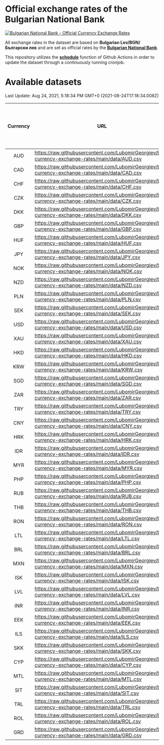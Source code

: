 # Official exchange rates of the Bulgarian National Bank

[![Bulgarian National Bank - Official Currency Exchange Rates](https://github.com/LubomirGeorgiev/bnb-currency-exchange-rates/actions/workflows/update-rates.yml/badge.svg?branch=main)](https://github.com/LubomirGeorgiev/bnb-currency-exchange-rates/actions/workflows/update-rates.yml)

All exchange rates in the dataset are based on **Bulgarian Lev/BGN/Български лев** and are set as official rates by the [**Bulgarian National Bank**](https://www.bnb.bg/Statistics/StExternalSector/StExchangeRates/StERForeignCurrencies/index.htm?toLang=_EN).

This repository utilizes the [**schedule**](https://docs.github.com/en/actions/reference/events-that-trigger-workflows) function of Github Actions in order to update the dataset through a continuously running cronjob.

# Available datasets

<!-- START LINKS (DO NOT EVER FU*ING DELETE THIS COMMENT FOR THE LOVE OF YOUR LIFE!!! IF YOU ARE CURIOS HOW IT WORKS, YOU CAN HAVE A LOOK AT ./src/updateReadme.ts) -->

Last Update: Aug 24, 2021, 5:18:34 PM GMT+0 (2021-08-24T17:18:34.008Z)

| Currency | URL                                                                                             | Number of records | Number of missing days that were filled in |
| :------: | ----------------------------------------------------------------------------------------------- | :---------------: | :----------------------------------------: |
|   AUD    | https://raw.githubusercontent.com/LubomirGeorgiev/bnb-currency-exchange-rates/main/data/AUD.csv |       7867        |                    2424                    |
|   CAD    | https://raw.githubusercontent.com/LubomirGeorgiev/bnb-currency-exchange-rates/main/data/CAD.csv |       7867        |                    2424                    |
|   CHF    | https://raw.githubusercontent.com/LubomirGeorgiev/bnb-currency-exchange-rates/main/data/CHF.csv |       7867        |                    2424                    |
|   CZK    | https://raw.githubusercontent.com/LubomirGeorgiev/bnb-currency-exchange-rates/main/data/CZK.csv |       7867        |                    2424                    |
|   DKK    | https://raw.githubusercontent.com/LubomirGeorgiev/bnb-currency-exchange-rates/main/data/DKK.csv |       7867        |                    2424                    |
|   GBP    | https://raw.githubusercontent.com/LubomirGeorgiev/bnb-currency-exchange-rates/main/data/GBP.csv |       7867        |                    2424                    |
|   HUF    | https://raw.githubusercontent.com/LubomirGeorgiev/bnb-currency-exchange-rates/main/data/HUF.csv |       7867        |                    2424                    |
|   JPY    | https://raw.githubusercontent.com/LubomirGeorgiev/bnb-currency-exchange-rates/main/data/JPY.csv |       7867        |                    2424                    |
|   NOK    | https://raw.githubusercontent.com/LubomirGeorgiev/bnb-currency-exchange-rates/main/data/NOK.csv |       7867        |                    2424                    |
|   NZD    | https://raw.githubusercontent.com/LubomirGeorgiev/bnb-currency-exchange-rates/main/data/NZD.csv |       7867        |                    2424                    |
|   PLN    | https://raw.githubusercontent.com/LubomirGeorgiev/bnb-currency-exchange-rates/main/data/PLN.csv |       7867        |                    2424                    |
|   SEK    | https://raw.githubusercontent.com/LubomirGeorgiev/bnb-currency-exchange-rates/main/data/SEK.csv |       7867        |                    2424                    |
|   USD    | https://raw.githubusercontent.com/LubomirGeorgiev/bnb-currency-exchange-rates/main/data/USD.csv |       7867        |                    2424                    |
|   XAU    | https://raw.githubusercontent.com/LubomirGeorgiev/bnb-currency-exchange-rates/main/data/XAU.csv |       7867        |                    2426                    |
|   HKD    | https://raw.githubusercontent.com/LubomirGeorgiev/bnb-currency-exchange-rates/main/data/HKD.csv |       7567        |                    2335                    |
|   KRW    | https://raw.githubusercontent.com/LubomirGeorgiev/bnb-currency-exchange-rates/main/data/KRW.csv |       7567        |                    2335                    |
|   SGD    | https://raw.githubusercontent.com/LubomirGeorgiev/bnb-currency-exchange-rates/main/data/SGD.csv |       7567        |                    2335                    |
|   ZAR    | https://raw.githubusercontent.com/LubomirGeorgiev/bnb-currency-exchange-rates/main/data/ZAR.csv |       7567        |                    2335                    |
|   TRY    | https://raw.githubusercontent.com/LubomirGeorgiev/bnb-currency-exchange-rates/main/data/TRY.csv |       6047        |                    1863                    |
|   CNY    | https://raw.githubusercontent.com/LubomirGeorgiev/bnb-currency-exchange-rates/main/data/CNY.csv |       5929        |                    1829                    |
|   HRK    | https://raw.githubusercontent.com/LubomirGeorgiev/bnb-currency-exchange-rates/main/data/HRK.csv |       5929        |                    1829                    |
|   IDR    | https://raw.githubusercontent.com/LubomirGeorgiev/bnb-currency-exchange-rates/main/data/IDR.csv |       5929        |                    1829                    |
|   MYR    | https://raw.githubusercontent.com/LubomirGeorgiev/bnb-currency-exchange-rates/main/data/MYR.csv |       5929        |                    1829                    |
|   PHP    | https://raw.githubusercontent.com/LubomirGeorgiev/bnb-currency-exchange-rates/main/data/PHP.csv |       5929        |                    1829                    |
|   RUB    | https://raw.githubusercontent.com/LubomirGeorgiev/bnb-currency-exchange-rates/main/data/RUB.csv |       5929        |                    1829                    |
|   THB    | https://raw.githubusercontent.com/LubomirGeorgiev/bnb-currency-exchange-rates/main/data/THB.csv |       5929        |                    1829                    |
|   RON    | https://raw.githubusercontent.com/LubomirGeorgiev/bnb-currency-exchange-rates/main/data/RON.csv |       5870        |                    1811                    |
|   LTL    | https://raw.githubusercontent.com/LubomirGeorgiev/bnb-currency-exchange-rates/main/data/LTL.csv |       5154        |                    1583                    |
|   BRL    | https://raw.githubusercontent.com/LubomirGeorgiev/bnb-currency-exchange-rates/main/data/BRL.csv |       4957        |                    1530                    |
|   MXN    | https://raw.githubusercontent.com/LubomirGeorgiev/bnb-currency-exchange-rates/main/data/MXN.csv |       4957        |                    1530                    |
|   ISK    | https://raw.githubusercontent.com/LubomirGeorgiev/bnb-currency-exchange-rates/main/data/ISK.csv |       4866        |                    1501                    |
|   LVL    | https://raw.githubusercontent.com/LubomirGeorgiev/bnb-currency-exchange-rates/main/data/LVL.csv |       4790        |                    1470                    |
|   INR    | https://raw.githubusercontent.com/LubomirGeorgiev/bnb-currency-exchange-rates/main/data/INR.csv |       4588        |                    1414                    |
|   EEK    | https://raw.githubusercontent.com/LubomirGeorgiev/bnb-currency-exchange-rates/main/data/EEK.csv |       3998        |                    1224                    |
|   ILS    | https://raw.githubusercontent.com/LubomirGeorgiev/bnb-currency-exchange-rates/main/data/ILS.csv |       3866        |                    1197                    |
|   SKK    | https://raw.githubusercontent.com/LubomirGeorgiev/bnb-currency-exchange-rates/main/data/SKK.csv |       2974        |                    916                     |
|   CYP    | https://raw.githubusercontent.com/LubomirGeorgiev/bnb-currency-exchange-rates/main/data/CYP.csv |       2906        |                    890                     |
|   MTL    | https://raw.githubusercontent.com/LubomirGeorgiev/bnb-currency-exchange-rates/main/data/MTL.csv |       2606        |                    801                     |
|   SIT    | https://raw.githubusercontent.com/LubomirGeorgiev/bnb-currency-exchange-rates/main/data/SIT.csv |       2544        |                    780                     |
|   TRL    | https://raw.githubusercontent.com/LubomirGeorgiev/bnb-currency-exchange-rates/main/data/TRL.csv |       1818        |                    559                     |
|   ROL    | https://raw.githubusercontent.com/LubomirGeorgiev/bnb-currency-exchange-rates/main/data/ROL.csv |       1697        |                    524                     |
|   GRD    | https://raw.githubusercontent.com/LubomirGeorgiev/bnb-currency-exchange-rates/main/data/GRD.csv |        359        |                    107                     |

<!-- END LINKS (DO NOT EVER FU*ING DELETE THIS COMMENT FOR THE LOVE OF YOUR LIFE!!! IF YOU ARE CURIOS HOW IT WORKS, YOU CAN HAVE A LOOK AT ./src/updateReadme.ts) -->
